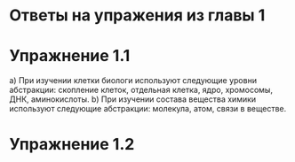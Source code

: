 Ответы на упражения из главы 1
==============================
# Упражнение 1.1
a) При изучении клетки биологи используют следующие уровни абстракции: скопление клеток, отдельная клетка, ядро, хромосомы, ДНК, аминокислоты.
b) При изучении состава вещества химики используют следующие абстракции: молекула, атом, связи в веществе.
# Упражнение 1.2
